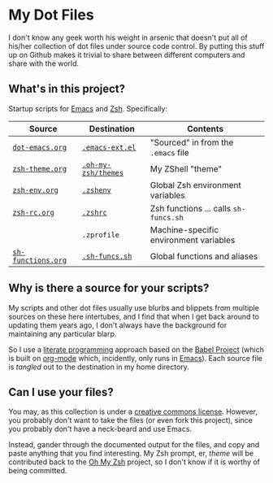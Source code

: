 My Dot Files
============

I don't know any geek worth his weight in arsenic that doesn't put all
of his/her collection of dot files under source code control. By
putting this stuff up on Github makes it trivial to share between
different computers and share with the world.

What's in this project?
-----------------------

Startup scripts for [Emacs][3] and [Zsh][6]. Specifically:

<!-- Why yes, it is a shame that I can't do multimarkdown or org-mode tables -->
<!-- But the end results are sure purdy. -->
<table><thead><tr>
<th>Source</th>
<th>Destination</th>
<th>Contents</th></tr></thead>
<tbody>
<tr><td>
   <a href="http://howardabrams.com/projects/dot-files/dot-emacs.html"><code>dot-emacs.org</code></a>
</td><td>
   <a href="results/emacss.el"><code>.emacs-ext.el</code></a>
</td><td>
  "Sourced" in from the <code>.emacs</code> file
</td></tr><tr><td>
  <a href="http://howardabrams.com/projects/dot-files/zsh-theme.html"><code>zsh-theme.org</code></a>
</td><td>
   <a href="results/happiness.zsh-theme"><code>.oh-my-zsh/themes</code></a>
</td><td>
  My ZShell "theme" 
</td></tr><tr><td>
  <a href="http://howardabrams.com/projects/dot-files/zsh-env.html"><code>zsh-env.org</code></a>
</td><td>
   <a href="results/zshenv"><code>.zshenv</code></a>
</td><td>
  Global Zsh environment variables
</td></tr><tr><td>
  <a href="http://howardabrams.com/projects/dot-files/zsh-rc.html"><code>zsh-rc.org</code></a>
</td><td>
   <a href="results/zshrc"><code>.zshrc</code></a>
</td><td>
  Zsh functions ... calls <code>sh-funcs.sh</code>
</td></tr><tr><td>
</td><td>
  <code>.zprofile</code>
</td><td>
  Machine-specific environment variables
</td></tr><tr><td>
  <a href="http://howardabrams.com/projects/dot-files/sh-functions.html"><code>sh-functions.org</code></a>
</td><td>
   <a href="results/sh-functions.sh"><code>.sh-funcs.sh</code></a>
</td><td>
  Global functions and aliases
</td></tr></tbody></table>


Why is there a source for your scripts?
----------------------------------

My scripts and other dot files usually use blurbs and blippets from
multiple sources on these here intertubes, and I find that when I get
back around to updating them years ago, I don't always have the
background for maintaining any particular blarp.

So I use a [literate programming][0] approach based on the
[Babel Project][1] (which is built on [org-mode][2] which, incidently,
only runs in [Emacs][3]). Each source file is *tangled* out to the
destination in my home directory.
  
Can I use your files?
---------------------

You may, as this collection is under a [creative commons license][4].
However, you probably don't want to take the files (or even fork this
project), since you probably don't have a neck-beard and use Emacs.

Instead, gander through the documented output for the files, and copy
and paste anything that you find interesting. My Zsh prompt, er,
*theme* will be contributed back to the [Oh My Zsh][5] project, so I
don't know if it is worthy of being committed.

  [0]: http://en.wikipedia.org/wiki/Literate_programming
  [1]: http://orgmode.org/worg/org-contrib/babel/intro.html
  [2]: http://orgmode.org
  [3]: http://www.gnu.org/software/emacs/
  [4]: http://creativecommons.org/licenses/by/3.0/
  [5]: https://github.com/robbyrussell/oh-my-zsh
  [6]: http://zsh.sourceforge.net
